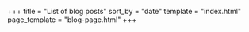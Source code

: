+++
title = "List of blog posts"
sort_by = "date"
template = "index.html"
page_template = "blog-page.html"
+++

